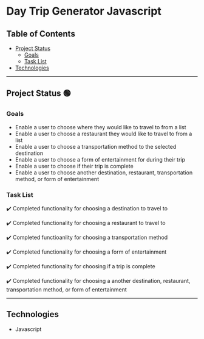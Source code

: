 # Day Trip Generator Javascript

## Table of Contents
- [Project Status](#project-status)
   - [Goals](#goals)
   - [Task List](#task-list)
- [Technologies](#technologies)

---
## Project Status :green_circle:
### Goals
- Enable a user to choose where they would like to travel to from a list
- Enable a user to choose a restaurant they would like to travel to from a list
- Enable a user to choose a transportation method to the selected destination
- Enable a user to choose a form of entertainment for during their trip
- Enable a user to choose if their trip is complete
- Enable a user to choose another destination, restaurant, transportation method, or form of entertainment

### Task List
:heavy_check_mark: Completed functionality for choosing a destination to travel to

:heavy_check_mark: Completed functionality for choosing a restaurant to travel to

:heavy_check_mark: Completed functioanlity for choosing a transportation method 

:heavy_check_mark: Completed functionality for choosing a form of entertainment

:heavy_check_mark: Completed functionality for choosing if a trip is complete

:heavy_check_mark: Completed functionality for choosing a another destination, restaurant, transportation method, or form of entertainment

<!--- 
Emojis for the Task List:
DONE =      :heavy_check_mark:
NOT DONE =  :x:
WIP =       :recycle:
BUGGED =    :warning:
 --->
 
---
## Technologies
- Javascript
